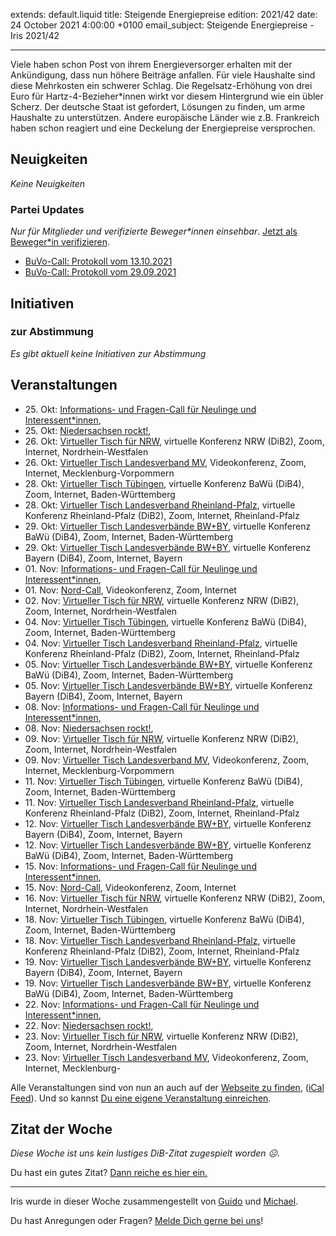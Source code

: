 
extends: default.liquid
title: Steigende Energiepreise
edition: 2021/42
date: 24 October 2021 4:00:00 +0100
email_subject: Steigende Energiepreise - Iris 2021/42

---
Viele haben schon Post von ihrem Energieversorger erhalten mit der Ankündigung, dass nun höhere Beiträge anfallen. Für viele Haushalte sind diese Mehrkosten ein schwerer Schlag. Die Regelsatz-Erhöhung von drei Euro für Hartz-4-Bezieher\*innen wirkt vor diesem Hintergrund wie ein übler Scherz.
Der deutsche Staat ist gefordert, Lösungen zu finden, um arme Haushalte zu unterstützen. Andere europäische Länder wie z.B. Frankreich haben schon reagiert und eine Deckelung der Energiepreise versprochen.

## Neuigkeiten

_Keine Neuigkeiten_

### Partei Updates

_Nur für Mitglieder und verifizierte Beweger\*innen einsehbar_. [Jetzt als Beweger\*in verifizieren](https://bewegung.jetzt/bewegerin-werden/).

 - [BuVo-Call: Protokoll vom 13.10.2021](https://marktplatz.bewegung.jetzt/t/buvo-call-protokoll-vom-13-10-2021/38882)
 - [BuVo-Call: Protokoll vom 29.09.2021](https://marktplatz.bewegung.jetzt/t/buvo-call-protokoll-vom-29-09-2021/38771)

## Initiativen

### zur Abstimmung
_Es gibt aktuell keine Initiativen zur Abstimmung_

## Veranstaltungen

 - 25.&nbsp;Okt: [Informations- und Fragen-Call für Neulinge und Interessent*innen](https://bewegung.jetzt/veranstaltungen/informations-und-fragen-call-fuer-neulinge-und-interessentinnen-2021-10-25/), 
 - 25.&nbsp;Okt: [Niedersachsen rockt!](https://bewegung.jetzt/veranstaltungen/niedersachsen-call-2021-10-25/), 
 - 26.&nbsp;Okt: [Virtueller Tisch für NRW](https://bewegung.jetzt/veranstaltungen/virtueller-tisch-landesverbaende-bwby-2021-10-26/), virtuelle Konferenz NRW (DiB2), Zoom, Internet, Nordrhein-Westfalen
 - 26.&nbsp;Okt: [Virtueller Tisch Landesverband MV](https://bewegung.jetzt/veranstaltungen/mv-call-2021-10-26/), Videokonferenz, Zoom, Internet, Mecklenburg-Vorpommern
 - 28.&nbsp;Okt: [Virtueller Tisch Tübingen](https://bewegung.jetzt/veranstaltungen/virtueller-tisch-tuebingen-2021-10-28/), virtuelle Konferenz BaWü (DiB4), Zoom, Internet, Baden-Württemberg
 - 28.&nbsp;Okt: [Virtueller Tisch Landesverband Rheinland-Pfalz](https://bewegung.jetzt/veranstaltungen/virtueller-tisch-landesverband-rheinland-pfalz-2021-10-28/), virtuelle Konferenz Rheinland-Pfalz (DiB2), Zoom, Internet, Rheinland-Pfalz
 - 29.&nbsp;Okt: [Virtueller Tisch Landesverbände BW+BY](https://bewegung.jetzt/veranstaltungen/virtueller-tisch-landesverbaende-bwby-3-2021-10-29/), virtuelle Konferenz BaWü (DiB4), Zoom, Internet, Baden-Württemberg
 - 29.&nbsp;Okt: [Virtueller Tisch Landesverbände BW+BY](https://bewegung.jetzt/veranstaltungen/virtueller-tisch-landesverbaende-bwby-2-2021-10-29/), virtuelle Konferenz Bayern (DiB4), Zoom, Internet, Bayern
 - 01.&nbsp;Nov: [Informations- und Fragen-Call für Neulinge und Interessent*innen](https://bewegung.jetzt/veranstaltungen/informations-und-fragen-call-fuer-neulinge-und-interessentinnen-2021-11-01/), 
 - 01.&nbsp;Nov: [Nord-Call](https://bewegung.jetzt/veranstaltungen/nord-call-2021-11-01/), Videokonferenz, Zoom, Internet
 - 02.&nbsp;Nov: [Virtueller Tisch für NRW](https://bewegung.jetzt/veranstaltungen/virtueller-tisch-landesverbaende-bwby-2021-11-02/), virtuelle Konferenz NRW (DiB2), Zoom, Internet, Nordrhein-Westfalen
 - 04.&nbsp;Nov: [Virtueller Tisch Tübingen](https://bewegung.jetzt/veranstaltungen/virtueller-tisch-tuebingen-2021-11-04/), virtuelle Konferenz BaWü (DiB4), Zoom, Internet, Baden-Württemberg
 - 04.&nbsp;Nov: [Virtueller Tisch Landesverband Rheinland-Pfalz](https://bewegung.jetzt/veranstaltungen/virtueller-tisch-landesverband-rheinland-pfalz-2021-11-04/), virtuelle Konferenz Rheinland-Pfalz (DiB2), Zoom, Internet, Rheinland-Pfalz
 - 05.&nbsp;Nov: [Virtueller Tisch Landesverbände BW+BY](https://bewegung.jetzt/veranstaltungen/virtueller-tisch-landesverbaende-bwby-3-2021-11-05/), virtuelle Konferenz BaWü (DiB4), Zoom, Internet, Baden-Württemberg
 - 05.&nbsp;Nov: [Virtueller Tisch Landesverbände BW+BY](https://bewegung.jetzt/veranstaltungen/virtueller-tisch-landesverbaende-bwby-2-2021-11-05/), virtuelle Konferenz Bayern (DiB4), Zoom, Internet, Bayern
 - 08.&nbsp;Nov: [Informations- und Fragen-Call für Neulinge und Interessent*innen](https://bewegung.jetzt/veranstaltungen/informations-und-fragen-call-fuer-neulinge-und-interessentinnen-2021-11-08/), 
 - 08.&nbsp;Nov: [Niedersachsen rockt!](https://bewegung.jetzt/veranstaltungen/niedersachsen-call-2021-11-08/), 
 - 09.&nbsp;Nov: [Virtueller Tisch für NRW](https://bewegung.jetzt/veranstaltungen/virtueller-tisch-landesverbaende-bwby-2021-11-09/), virtuelle Konferenz NRW (DiB2), Zoom, Internet, Nordrhein-Westfalen
 - 09.&nbsp;Nov: [Virtueller Tisch Landesverband MV](https://bewegung.jetzt/veranstaltungen/mv-call-2021-11-09/), Videokonferenz, Zoom, Internet, Mecklenburg-Vorpommern
 - 11.&nbsp;Nov: [Virtueller Tisch Tübingen](https://bewegung.jetzt/veranstaltungen/virtueller-tisch-tuebingen-2021-11-11/), virtuelle Konferenz BaWü (DiB4), Zoom, Internet, Baden-Württemberg
 - 11.&nbsp;Nov: [Virtueller Tisch Landesverband Rheinland-Pfalz](https://bewegung.jetzt/veranstaltungen/virtueller-tisch-landesverband-rheinland-pfalz-2021-11-11/), virtuelle Konferenz Rheinland-Pfalz (DiB2), Zoom, Internet, Rheinland-Pfalz
 - 12.&nbsp;Nov: [Virtueller Tisch Landesverbände BW+BY](https://bewegung.jetzt/veranstaltungen/virtueller-tisch-landesverbaende-bwby-2-2021-11-12/), virtuelle Konferenz Bayern (DiB4), Zoom, Internet, Bayern
 - 12.&nbsp;Nov: [Virtueller Tisch Landesverbände BW+BY](https://bewegung.jetzt/veranstaltungen/virtueller-tisch-landesverbaende-bwby-3-2021-11-12/), virtuelle Konferenz BaWü (DiB4), Zoom, Internet, Baden-Württemberg
 - 15.&nbsp;Nov: [Informations- und Fragen-Call für Neulinge und Interessent*innen](https://bewegung.jetzt/veranstaltungen/informations-und-fragen-call-fuer-neulinge-und-interessentinnen-2021-11-15/), 
 - 15.&nbsp;Nov: [Nord-Call](https://bewegung.jetzt/veranstaltungen/nord-call-2021-11-15/), Videokonferenz, Zoom, Internet
 - 16.&nbsp;Nov: [Virtueller Tisch für NRW](https://bewegung.jetzt/veranstaltungen/virtueller-tisch-landesverbaende-bwby-2021-11-16/), virtuelle Konferenz NRW (DiB2), Zoom, Internet, Nordrhein-Westfalen
 - 18.&nbsp;Nov: [Virtueller Tisch Tübingen](https://bewegung.jetzt/veranstaltungen/virtueller-tisch-tuebingen-2021-11-18/), virtuelle Konferenz BaWü (DiB4), Zoom, Internet, Baden-Württemberg
 - 18.&nbsp;Nov: [Virtueller Tisch Landesverband Rheinland-Pfalz](https://bewegung.jetzt/veranstaltungen/virtueller-tisch-landesverband-rheinland-pfalz-2021-11-18/), virtuelle Konferenz Rheinland-Pfalz (DiB2), Zoom, Internet, Rheinland-Pfalz
 - 19.&nbsp;Nov: [Virtueller Tisch Landesverbände BW+BY](https://bewegung.jetzt/veranstaltungen/virtueller-tisch-landesverbaende-bwby-2-2021-11-19/), virtuelle Konferenz Bayern (DiB4), Zoom, Internet, Bayern
 - 19.&nbsp;Nov: [Virtueller Tisch Landesverbände BW+BY](https://bewegung.jetzt/veranstaltungen/virtueller-tisch-landesverbaende-bwby-3-2021-11-19/), virtuelle Konferenz BaWü (DiB4), Zoom, Internet, Baden-Württemberg
 - 22.&nbsp;Nov: [Informations- und Fragen-Call für Neulinge und Interessent*innen](https://bewegung.jetzt/veranstaltungen/informations-und-fragen-call-fuer-neulinge-und-interessentinnen-2021-11-22/), 
 - 22.&nbsp;Nov: [Niedersachsen rockt!](https://bewegung.jetzt/veranstaltungen/niedersachsen-call-2021-11-22/), 
 - 23.&nbsp;Nov: [Virtueller Tisch für NRW](https://bewegung.jetzt/veranstaltungen/virtueller-tisch-landesverbaende-bwby-2021-11-23/), virtuelle Konferenz NRW (DiB2), Zoom, Internet, Nordrhein-Westfalen
 - 23.&nbsp;Nov: [Virtueller Tisch Landesverband MV](https://bewegung.jetzt/veranstaltungen/mv-call-2021-11-23/), Videokonferenz, Zoom, Internet, Mecklenburg-


Alle Veranstaltungen sind von nun an auch auf der [Webseite zu finden](https://bewegung.jetzt/veranstaltungen/), ([iCal Feed](https://bewegung.jetzt/?ical=1)). Und so kannst [Du eine eigene Veranstaltung einreichen](https://marktplatz.bewegung.jetzt/t/eine-veranstaltung-auf-der-webseite-einreichen/21379).


## Zitat der Woche
_Diese Woche ist uns kein lustiges DiB-Zitat zugespielt worden ☹._

Du hast ein gutes Zitat? [Dann reiche es hier ein.](https://marktplatz.bewegung.jetzt/t/fortsetzung-lustige-dib-zitate/24431)


---

Iris wurde in dieser Woche zusammengestellt von [Guido](https://marktplatz.bewegung.jetzt/u/Guido/) und [Michael](https://marktplatz.bewegung.jetzt/u/MichaelVoss/).

Du hast Anregungen oder Fragen? [Melde Dich gerne bei uns](https://marktplatz.bewegung.jetzt/t/neu-iris-die-woechtliche-zusammenfasssung-zum-sonntagsbrunch/10990)!

